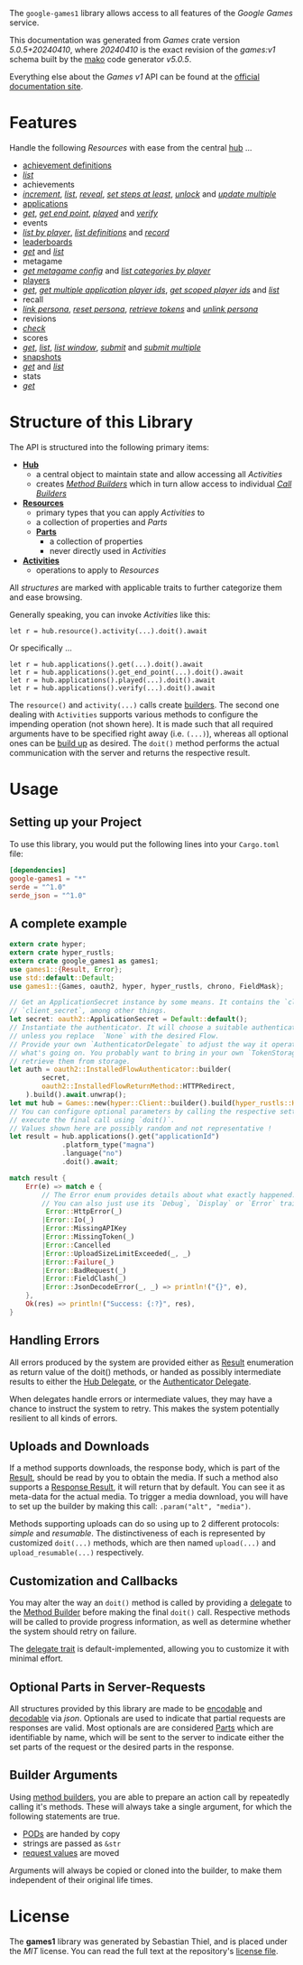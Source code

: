 <!---
DO NOT EDIT !
This file was generated automatically from 'src/generator/templates/api/README.md.mako'
DO NOT EDIT !
-->
The `google-games1` library allows access to all features of the *Google Games* service.

This documentation was generated from *Games* crate version *5.0.5+20240410*, where *20240410* is the exact revision of the *games:v1* schema built by the [mako](http://www.makotemplates.org/) code generator *v5.0.5*.

Everything else about the *Games* *v1* API can be found at the
[official documentation site](https://developers.google.com/games/).
# Features

Handle the following *Resources* with ease from the central [hub](https://docs.rs/google-games1/5.0.5+20240410/google_games1/Games) ... 

* [achievement definitions](https://docs.rs/google-games1/5.0.5+20240410/google_games1/api::AchievementDefinition)
 * [*list*](https://docs.rs/google-games1/5.0.5+20240410/google_games1/api::AchievementDefinitionListCall)
* achievements
 * [*increment*](https://docs.rs/google-games1/5.0.5+20240410/google_games1/api::AchievementIncrementCall), [*list*](https://docs.rs/google-games1/5.0.5+20240410/google_games1/api::AchievementListCall), [*reveal*](https://docs.rs/google-games1/5.0.5+20240410/google_games1/api::AchievementRevealCall), [*set steps at least*](https://docs.rs/google-games1/5.0.5+20240410/google_games1/api::AchievementSetStepsAtLeastCall), [*unlock*](https://docs.rs/google-games1/5.0.5+20240410/google_games1/api::AchievementUnlockCall) and [*update multiple*](https://docs.rs/google-games1/5.0.5+20240410/google_games1/api::AchievementUpdateMultipleCall)
* [applications](https://docs.rs/google-games1/5.0.5+20240410/google_games1/api::Application)
 * [*get*](https://docs.rs/google-games1/5.0.5+20240410/google_games1/api::ApplicationGetCall), [*get end point*](https://docs.rs/google-games1/5.0.5+20240410/google_games1/api::ApplicationGetEndPointCall), [*played*](https://docs.rs/google-games1/5.0.5+20240410/google_games1/api::ApplicationPlayedCall) and [*verify*](https://docs.rs/google-games1/5.0.5+20240410/google_games1/api::ApplicationVerifyCall)
* events
 * [*list by player*](https://docs.rs/google-games1/5.0.5+20240410/google_games1/api::EventListByPlayerCall), [*list definitions*](https://docs.rs/google-games1/5.0.5+20240410/google_games1/api::EventListDefinitionCall) and [*record*](https://docs.rs/google-games1/5.0.5+20240410/google_games1/api::EventRecordCall)
* [leaderboards](https://docs.rs/google-games1/5.0.5+20240410/google_games1/api::Leaderboard)
 * [*get*](https://docs.rs/google-games1/5.0.5+20240410/google_games1/api::LeaderboardGetCall) and [*list*](https://docs.rs/google-games1/5.0.5+20240410/google_games1/api::LeaderboardListCall)
* metagame
 * [*get metagame config*](https://docs.rs/google-games1/5.0.5+20240410/google_games1/api::MetagameGetMetagameConfigCall) and [*list categories by player*](https://docs.rs/google-games1/5.0.5+20240410/google_games1/api::MetagameListCategoriesByPlayerCall)
* [players](https://docs.rs/google-games1/5.0.5+20240410/google_games1/api::Player)
 * [*get*](https://docs.rs/google-games1/5.0.5+20240410/google_games1/api::PlayerGetCall), [*get multiple application player ids*](https://docs.rs/google-games1/5.0.5+20240410/google_games1/api::PlayerGetMultipleApplicationPlayerIdCall), [*get scoped player ids*](https://docs.rs/google-games1/5.0.5+20240410/google_games1/api::PlayerGetScopedPlayerIdCall) and [*list*](https://docs.rs/google-games1/5.0.5+20240410/google_games1/api::PlayerListCall)
* recall
 * [*link persona*](https://docs.rs/google-games1/5.0.5+20240410/google_games1/api::RecallLinkPersonaCall), [*reset persona*](https://docs.rs/google-games1/5.0.5+20240410/google_games1/api::RecallResetPersonaCall), [*retrieve tokens*](https://docs.rs/google-games1/5.0.5+20240410/google_games1/api::RecallRetrieveTokenCall) and [*unlink persona*](https://docs.rs/google-games1/5.0.5+20240410/google_games1/api::RecallUnlinkPersonaCall)
* revisions
 * [*check*](https://docs.rs/google-games1/5.0.5+20240410/google_games1/api::RevisionCheckCall)
* scores
 * [*get*](https://docs.rs/google-games1/5.0.5+20240410/google_games1/api::ScoreGetCall), [*list*](https://docs.rs/google-games1/5.0.5+20240410/google_games1/api::ScoreListCall), [*list window*](https://docs.rs/google-games1/5.0.5+20240410/google_games1/api::ScoreListWindowCall), [*submit*](https://docs.rs/google-games1/5.0.5+20240410/google_games1/api::ScoreSubmitCall) and [*submit multiple*](https://docs.rs/google-games1/5.0.5+20240410/google_games1/api::ScoreSubmitMultipleCall)
* [snapshots](https://docs.rs/google-games1/5.0.5+20240410/google_games1/api::Snapshot)
 * [*get*](https://docs.rs/google-games1/5.0.5+20240410/google_games1/api::SnapshotGetCall) and [*list*](https://docs.rs/google-games1/5.0.5+20240410/google_games1/api::SnapshotListCall)
* stats
 * [*get*](https://docs.rs/google-games1/5.0.5+20240410/google_games1/api::StatGetCall)




# Structure of this Library

The API is structured into the following primary items:

* **[Hub](https://docs.rs/google-games1/5.0.5+20240410/google_games1/Games)**
    * a central object to maintain state and allow accessing all *Activities*
    * creates [*Method Builders*](https://docs.rs/google-games1/5.0.5+20240410/google_games1/client::MethodsBuilder) which in turn
      allow access to individual [*Call Builders*](https://docs.rs/google-games1/5.0.5+20240410/google_games1/client::CallBuilder)
* **[Resources](https://docs.rs/google-games1/5.0.5+20240410/google_games1/client::Resource)**
    * primary types that you can apply *Activities* to
    * a collection of properties and *Parts*
    * **[Parts](https://docs.rs/google-games1/5.0.5+20240410/google_games1/client::Part)**
        * a collection of properties
        * never directly used in *Activities*
* **[Activities](https://docs.rs/google-games1/5.0.5+20240410/google_games1/client::CallBuilder)**
    * operations to apply to *Resources*

All *structures* are marked with applicable traits to further categorize them and ease browsing.

Generally speaking, you can invoke *Activities* like this:

```Rust,ignore
let r = hub.resource().activity(...).doit().await
```

Or specifically ...

```ignore
let r = hub.applications().get(...).doit().await
let r = hub.applications().get_end_point(...).doit().await
let r = hub.applications().played(...).doit().await
let r = hub.applications().verify(...).doit().await
```

The `resource()` and `activity(...)` calls create [builders][builder-pattern]. The second one dealing with `Activities` 
supports various methods to configure the impending operation (not shown here). It is made such that all required arguments have to be 
specified right away (i.e. `(...)`), whereas all optional ones can be [build up][builder-pattern] as desired.
The `doit()` method performs the actual communication with the server and returns the respective result.

# Usage

## Setting up your Project

To use this library, you would put the following lines into your `Cargo.toml` file:

```toml
[dependencies]
google-games1 = "*"
serde = "^1.0"
serde_json = "^1.0"
```

## A complete example

```Rust
extern crate hyper;
extern crate hyper_rustls;
extern crate google_games1 as games1;
use games1::{Result, Error};
use std::default::Default;
use games1::{Games, oauth2, hyper, hyper_rustls, chrono, FieldMask};

// Get an ApplicationSecret instance by some means. It contains the `client_id` and 
// `client_secret`, among other things.
let secret: oauth2::ApplicationSecret = Default::default();
// Instantiate the authenticator. It will choose a suitable authentication flow for you, 
// unless you replace  `None` with the desired Flow.
// Provide your own `AuthenticatorDelegate` to adjust the way it operates and get feedback about 
// what's going on. You probably want to bring in your own `TokenStorage` to persist tokens and
// retrieve them from storage.
let auth = oauth2::InstalledFlowAuthenticator::builder(
        secret,
        oauth2::InstalledFlowReturnMethod::HTTPRedirect,
    ).build().await.unwrap();
let mut hub = Games::new(hyper::Client::builder().build(hyper_rustls::HttpsConnectorBuilder::new().with_native_roots().unwrap().https_or_http().enable_http1().build()), auth);
// You can configure optional parameters by calling the respective setters at will, and
// execute the final call using `doit()`.
// Values shown here are possibly random and not representative !
let result = hub.applications().get("applicationId")
             .platform_type("magna")
             .language("no")
             .doit().await;

match result {
    Err(e) => match e {
        // The Error enum provides details about what exactly happened.
        // You can also just use its `Debug`, `Display` or `Error` traits
         Error::HttpError(_)
        |Error::Io(_)
        |Error::MissingAPIKey
        |Error::MissingToken(_)
        |Error::Cancelled
        |Error::UploadSizeLimitExceeded(_, _)
        |Error::Failure(_)
        |Error::BadRequest(_)
        |Error::FieldClash(_)
        |Error::JsonDecodeError(_, _) => println!("{}", e),
    },
    Ok(res) => println!("Success: {:?}", res),
}

```
## Handling Errors

All errors produced by the system are provided either as [Result](https://docs.rs/google-games1/5.0.5+20240410/google_games1/client::Result) enumeration as return value of
the doit() methods, or handed as possibly intermediate results to either the 
[Hub Delegate](https://docs.rs/google-games1/5.0.5+20240410/google_games1/client::Delegate), or the [Authenticator Delegate](https://docs.rs/yup-oauth2/*/yup_oauth2/trait.AuthenticatorDelegate.html).

When delegates handle errors or intermediate values, they may have a chance to instruct the system to retry. This 
makes the system potentially resilient to all kinds of errors.

## Uploads and Downloads
If a method supports downloads, the response body, which is part of the [Result](https://docs.rs/google-games1/5.0.5+20240410/google_games1/client::Result), should be
read by you to obtain the media.
If such a method also supports a [Response Result](https://docs.rs/google-games1/5.0.5+20240410/google_games1/client::ResponseResult), it will return that by default.
You can see it as meta-data for the actual media. To trigger a media download, you will have to set up the builder by making
this call: `.param("alt", "media")`.

Methods supporting uploads can do so using up to 2 different protocols: 
*simple* and *resumable*. The distinctiveness of each is represented by customized 
`doit(...)` methods, which are then named `upload(...)` and `upload_resumable(...)` respectively.

## Customization and Callbacks

You may alter the way an `doit()` method is called by providing a [delegate](https://docs.rs/google-games1/5.0.5+20240410/google_games1/client::Delegate) to the 
[Method Builder](https://docs.rs/google-games1/5.0.5+20240410/google_games1/client::CallBuilder) before making the final `doit()` call. 
Respective methods will be called to provide progress information, as well as determine whether the system should 
retry on failure.

The [delegate trait](https://docs.rs/google-games1/5.0.5+20240410/google_games1/client::Delegate) is default-implemented, allowing you to customize it with minimal effort.

## Optional Parts in Server-Requests

All structures provided by this library are made to be [encodable](https://docs.rs/google-games1/5.0.5+20240410/google_games1/client::RequestValue) and 
[decodable](https://docs.rs/google-games1/5.0.5+20240410/google_games1/client::ResponseResult) via *json*. Optionals are used to indicate that partial requests are responses 
are valid.
Most optionals are are considered [Parts](https://docs.rs/google-games1/5.0.5+20240410/google_games1/client::Part) which are identifiable by name, which will be sent to 
the server to indicate either the set parts of the request or the desired parts in the response.

## Builder Arguments

Using [method builders](https://docs.rs/google-games1/5.0.5+20240410/google_games1/client::CallBuilder), you are able to prepare an action call by repeatedly calling it's methods.
These will always take a single argument, for which the following statements are true.

* [PODs][wiki-pod] are handed by copy
* strings are passed as `&str`
* [request values](https://docs.rs/google-games1/5.0.5+20240410/google_games1/client::RequestValue) are moved

Arguments will always be copied or cloned into the builder, to make them independent of their original life times.

[wiki-pod]: http://en.wikipedia.org/wiki/Plain_old_data_structure
[builder-pattern]: http://en.wikipedia.org/wiki/Builder_pattern
[google-go-api]: https://github.com/google/google-api-go-client

# License
The **games1** library was generated by Sebastian Thiel, and is placed 
under the *MIT* license.
You can read the full text at the repository's [license file][repo-license].

[repo-license]: https://github.com/Byron/google-apis-rsblob/main/LICENSE.md


